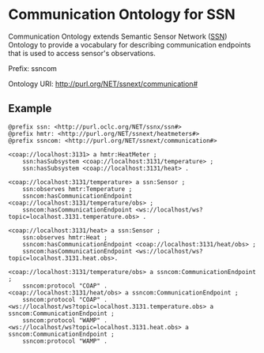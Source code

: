 # Communication Ontology for SSN

Communication Ontology extends Semantic Sensor Network ([SSN](http://purl.oclc.org/NET/ssnx/ssn#)) Ontology to provide a vocabulary for describing communication endpoints that is used to access sensor's observations.

Prefix: ssncom

Ontology URI: http://purl.org/NET/ssnext/communication#

## Example

```
@prefix ssn: <http://purl.oclc.org/NET/ssnx/ssn#>
@prefix hmtr: <http://purl.org/NET/ssnext/heatmeters#>
@prefix ssncom: <http://purl.org/NET/ssnext/communication#>

<coap://localhost:3131> a hmtr:HeatMeter ;
    ssn:hasSubsystem <coap://localhost:3131/temperature> ;
	ssn:hasSubsystem <coap://localhost:3131/heat> .

<coap://localhost:3131/temperature> a ssn:Sensor ;
	ssn:observes hmtr:Temperature ;
	ssncom:hasCommunicationEndpoint <coap://localhost:3131/temperature/obs> ;
    ssncom:hasCommunicationEndpoint <ws://localhost/ws?topic=localhost.3131.temperature.obs> .

<coap://localhost:3131/heat> a ssn:Sensor ;
	ssn:observes hmtr:Heat ;
	ssncom:hasCommunicationEndpoint <coap://localhost:3131/heat/obs> ;
    ssncom:hasCommunicationEndpoint <ws://localhost/ws?topic=localhost.3131.heat.obs>.

<coap://localhost:3131/temperature/obs> a ssncom:CommunicationEndpoint ;
    ssncom:protocol "COAP" .
<coap://localhost:3131/heat/obs> a ssncom:CommunicationEndpoint ;
    ssncom:protocol "COAP" .
<ws://localhost/ws?topic=localhost.3131.temperature.obs> a ssncom:CommunicationEndpoint ;
	ssncom:protocol "WAMP" .
<ws://localhost/ws?topic=localhost.3131.heat.obs> a ssncom:CommunicationEndpoint ;
	ssncom:protocol "WAMP" .
```
